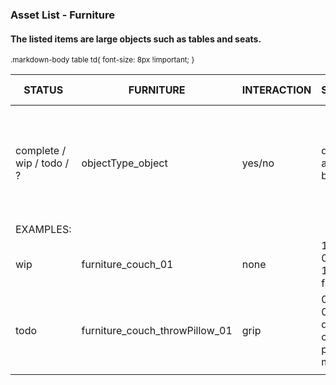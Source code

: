### Asset List - Furniture
#### The listed items are large objects such as tables and seats. 

<sub>
.markdown-body table td{
font-size: 8px !important; 
} 
</sub>

STATUS | FURNITURE | INTERACTION | SPECIFICATIONS | APPOINTED MEMBERS
---|---------|-----------|-------------|------------------
complete / wip / todo / ? | objectType_object | yes/no | dimensions; appearance; behaviors| teammate (task*) * *tasks:  (M) model, (T) texture, (R) rigging, (A) animation, (P) programming*
 | EXAMPLES: | | |
wip  | furniture_couch_01 | none | 1.6m long * 0.7m tall * 1.05m deep ; floral blue print| Team Member (M,T)
todo | furniture_couch_throwPillow_01 | grip | 0.5m long * 0.5m tall * 0.1m deep ; white and crimison stripes; pick up and move pillow | Team Member (M), Team Member (T), Team Member (P)
 | | | |

